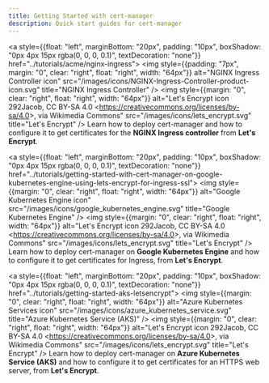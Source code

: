 ```yaml
---
title: Getting Started with cert-manager
description: Quick start guides for cert-manager
---
```

<a style={{float: "left", marginBottom: "20px", padding: "10px", boxShadow: "0px 4px 15px rgba(0, 0, 0, 0.1)", textDecoration: "none"}}
    href="../tutorials/acme/nginx-ingress">
        <img style={{padding: "7px", margin: "0", clear: "right", float: "right", width: "64px"}}
            alt="NGINX Ingress Controller icon" src="/images/icons/NGINX-Ingress-Controller-product-icon.svg"
            title="NGINX Ingress Controller" />
        <img style={{margin: "0", clear: "right", float: "right", width: "64px"}}
            alt="Let&#039;s Encrypt icon 292Jacob, CC BY-SA 4.0 &lt;https://creativecommons.org/licenses/by-sa/4.0&gt;, via Wikimedia Commons" src="/images/icons/lets_encrypt.svg"
            title="Let's Encrypt" />
        Learn how to deploy cert-manager and how to configure it to get certificates for the **NGINX Ingress controller** from **Let's Encrypt**.
</a>

<a style={{float: "left", marginBottom: "20px", padding: "10px", boxShadow: "0px 4px 15px rgba(0, 0, 0, 0.1)", textDecoration: "none"}}
    href="../tutorials/getting-started-with-cert-manager-on-google-kubernetes-engine-using-lets-encrypt-for-ingress-ssl">
        <img style={{margin: "0", clear: "right", float: "right", width: "64px"}}
            alt="Google Kubernetes Engine icon" src="/images/icons/google_kubernetes_engine.svg"
            title="Google Kubernetes Engine" />
        <img style={{margin: "0", clear: "right", float: "right", width: "64px"}}
            alt="Let&#039;s Encrypt icon 292Jacob, CC BY-SA 4.0 &lt;https://creativecommons.org/licenses/by-sa/4.0&gt;, via Wikimedia Commons" src="/images/icons/lets_encrypt.svg"
            title="Let's Encrypt" />
        Learn how to deploy cert-manager on **Google Kubernetes Engine** and how to configure it to get certificates for Ingress, from **Let's Encrypt**.
</a>

<a style={{float: "left", marginBottom: "20px", padding: "10px", boxShadow: "0px 4px 15px rgba(0, 0, 0, 0.1)", textDecoration: "none"}}
    href="../tutorials/getting-started-aks-letsencrypt">
        <img style={{margin: "0", clear: "right", float: "right", width: "64px"}}
            alt="Azure Kubernetes Services icon" src="/images/icons/azure_kubernetes_service.svg"
            title="Azure Kubernetes Service (AKS)" />
        <img style={{margin: "0", clear: "right", float: "right", width: "64px"}}
            alt="Let&#039;s Encrypt icon 292Jacob, CC BY-SA 4.0 &lt;https://creativecommons.org/licenses/by-sa/4.0&gt;, via Wikimedia Commons" src="/images/icons/lets_encrypt.svg"
            title="Let's Encrypt" />
        Learn how to deploy cert-manager on **Azure Kubernetes Service (AKS)** and how to configure it to get certificates for an HTTPS web server, from **Let's Encrypt**.
</a>
